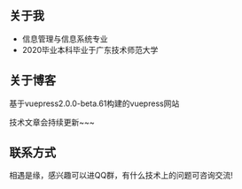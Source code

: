 <ClientOnly>
  <Time></Time>
</ClientOnly>

## 关于我
- 信息管理与信息系统专业
- 2020毕业本科毕业于广东技术师范大学

## 关于博客
基于vuepress2.0.0-beta.61构建的vuepress网站

技术文章会持续更新~~~


## 联系方式
相遇是缘，感兴趣可以进QQ群，有什么技术上的问题可咨询交流!


<ClientOnly>
  <Notice></Notice>
</ClientOnly>

<ClientOnly>
  <Reward />
</ClientOnly>

<ClientOnly>
  <Valine></Valine>
</ClientOnly>